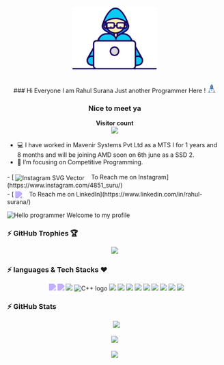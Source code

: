 
<style type="text/css">
    a {text-decoration: none; }
    div { padding-bottom: 4px;}
    .filter-green{
        filter: invert(48%) sepia(90%) saturate(647%) hue-rotate(210deg) brightness(118%) contrast(119%);
    }
</style>

<p align="center">
  <img src="https://github.com/RahulSurana123/RahulSurana123/blob/main/Developer.gif" width="200px">
</p>
<br>
<center>
### Hi Everyone I am Rahul Surana Just another Programmer Here ! <img src="https://github.com/RahulSurana123/RahulSurana123/blob/main/Developer.gif" width="20px" height="20px">
<br>
</center>
<h3 align="center">Nice to meet ya</h3>
<p align="center"><b>Visitor count</b></br>
  <img src="https://profile-counter.glitch.me/RahulSurana123/count.svg" /></p>
</p>


- 💻 I have worked in Mavenir Systems Pvt Ltd as a MTS I for 1 years and 8 months and will be joining AMD soon on 6th june as a SSD 2.
- 🎯 I’m focusing on Competitive Programming.
 <div></div>
- [ <img src="https://www.svgrepo.com/show/13639/instagram.svg" intrinsicsize="512 x 512" srcset="https://www.svgrepo.com/show/13639/instagram.svg 4x" alt="Instagram SVG Vector" title="Instagram SVG Vector" align = "center" width="20px">&nbsp;&nbsp;&nbsp; To Reach me on Instagram](https://www.instagram.com/4851_suru/)
<div></div>
- [ <img class ="filter-green" src="https://icongr.am/devicon/github-original.svg" width="20px" style="fill:purple;" align = "center"/>&nbsp;&nbsp;&nbsp; To Reach me on LinkedIn](https://www.linkedin.com/in/rahul-surana/)

[![Hello programmer Welcome to my profile ](https://img.shields.io/badge/Hello,Programmer!-Welcome-orange.svg?style=flat&logo=github)](https://github.com/RahulSurana123)


### :zap: GitHub Trophies 🏆
<p align="center">
    <img src="https://github-profile-trophy.vercel.app/?username=RahulSurana123&column=8&margin-w=15&margin-h=15&no-bg=true&no-frame=true&theme=juicyfresh"/>
</p> 

### :zap: languages & Tech Stacks ❤️
<p align="center">&nbsp;
      <img class ="filter-green" src="https://icongr.am/devicon/github-original.svg" width="40px" style="fill:purple;"/>
      <img class ="filter-green" src="https://cdn.jsdelivr.net/gh/devicons/devicon/icons/linux/linux-plain.svg" width = "40px"/>
     <img src="https://cdn.jsdelivr.net/gh/devicons/devicon/icons/graphql/graphql-plain-wordmark.svg" width = "40px"/>
     <img src="https://cdn.worldvectorlogo.com/logos/c.svg" alt="C++ logo" width = "40px">
     <img src="https://cdn.jsdelivr.net/gh/devicons/devicon/icons/java/java-original.svg" width = "40px"/>
     <img src="https://cdn.jsdelivr.net/gh/devicons/devicon/icons/spring/spring-original.svg" width = "40px"/>
     <img src="https://cdn.jsdelivr.net/gh/devicons/devicon/icons/python/python-original.svg" width = "40px"/>
     <img src="https://cdn.jsdelivr.net/gh/devicons/devicon/icons/photoshop/photoshop-line.svg" width = "40px"/>
     <img src="https://cdn.jsdelivr.net/gh/devicons/devicon/icons/raspberrypi/raspberrypi-original.svg" width = "40px"/>
     <img src="https://cdn.jsdelivr.net/gh/devicons/devicon/icons/ssh/ssh-original-wordmark.svg" width = "40px"/>
     <img src="https://cdn.jsdelivr.net/gh/devicons/devicon/icons/tensorflow/tensorflow-original.svg" width = "40px"/>
     <img src="https://cdn.jsdelivr.net/gh/devicons/devicon/icons/ubuntu/ubuntu-plain.svg" width = "40px"/>
     <img src="https://cdn.jsdelivr.net/gh/devicons/devicon/icons/vim/vim-plain.svg" width = "40px"/>
  <br>
</p>

### :zap: GitHub Stats
<p align="center">&nbsp;
  <img align="center" src="https://github-readme-stats.vercel.app/api?username=RahulSurana123&show_icons=true&hide_border=true&show_owner=true&title_color=FF00FF&theme=dark&custom_title=My Github Stats &layout=compact" /><br><br>
  <img align="center" src="https://github-readme-streak-stats.herokuapp.com/?user=RahulSurana123&theme=radical&custom_title=streak-stats&hide_border=true&layout=compact" /><br><br>
  <img align="center" src="https://github-profile-summary-cards.vercel.app/api/cards/profile-details?username=RahulSurana123&theme=dracula" />
</p>


<!-- Here are some ideas to get you started:
-
- 🔭 I’m currently working on ...
- 🌱 I’m currently learning ...
- 👯 I’m looking to collaborate on ...
- 🤔 I’m looking for help with ...
- 💬 Ask me about ...
- 📫 How to reach me: ...
- 😄 Pronouns: ...
- ⚡ Fun fact: ...
-->
